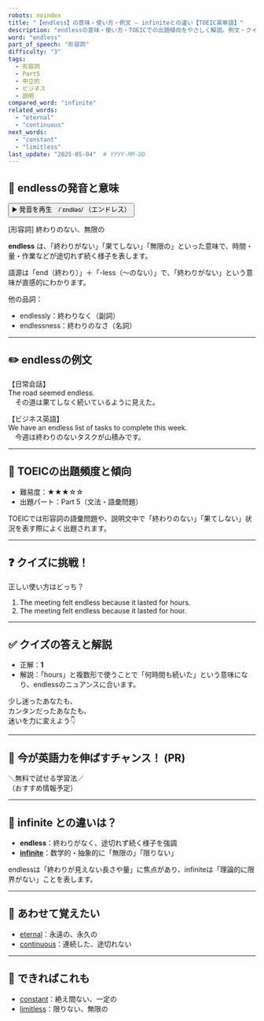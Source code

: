 ```yaml
---
robots: noindex
title: "【endless】の意味・使い方・例文 ― infiniteとの違い【TOEIC英単語】"
description: "endlessの意味・使い方・TOEICでの出題傾向をやさしく解説。例文・クイズ付きでinfiniteとの違いもわかりやすく学べます。"
word: "endless"
part_of_speech: "形容詞"
difficulty: "3"
tags:
  - 形容詞
  - Part5
  - 中立的
  - ビジネス
  - 説明
compared_word: "infinite"
related_words:
  - "eternal"
  - "continuous"
next_words:
  - "constant"
  - "limitless"
last_update: "2025-05-04"  # YYYY-MM-DD
---
```


## 🔰 endlessの発音と意味

<button class="play-audio" onclick="playTTS('endless')">
  <span class="play-audio-main">
    ▶️ 発音を再生　/ˈɛndləs/
  </span>
  <span class="play-audio-sub">
    （エンドレス）
  </span>
</button>

[形容詞] 終わりのない、無限の

**endless** は、「終わりがない」「果てしない」「無限の」といった意味で、時間・量・作業などが途切れず続く様子を表します。

語源は「end（終わり）」＋「-less（～のない）」で、「終わりがない」という意味が直感的にわかります。

他の品詞：  
- endlessly：終わりなく（副詞）
- endlessness：終わりのなさ（名詞）

---

## ✏️ endlessの例文

【日常会話】  
The road seemed endless.  
　その道は果てしなく続いているように見えた。

【ビジネス英語】  
We have an endless list of tasks to complete this week.  
　今週は終わりのないタスクが山積みです。

---

## 🎯 TOEICの出題頻度と傾向

- 難易度：★★★☆☆
- 出題パート：Part 5（文法・語彙問題）

TOEICでは形容詞の語彙問題や、説明文中で「終わりのない」「果てしない」状況を表す際によく出題されます。

---

## ❓ クイズに挑戦！

正しい使い方はどっち？

1. The meeting felt endless because it lasted for hours.  
2. The meeting felt endless because it lasted for hour.

---

## ✅ クイズの答えと解説

- 正解：**1**
- 解説：「hours」と複数形で使うことで「何時間も続いた」という意味になり、endlessのニュアンスに合います。

少し迷ったあなたも、  
カンタンだったあなたも、  
迷いを力に変えよう👇️

---

## 🚀 今が英語力を伸ばすチャンス！ (PR)

<div class="info-center">
＼無料で試せる学習法／<br>  
（おすすめ情報予定）
</div>

---

## 🤔  infinite との違いは？

- **endless**：終わりがなく、途切れず続く様子を強調
- **[infinite](/word/infinite)**：数学的・抽象的に「無限の」「限りない」

endlessは「終わりが見えない長さや量」に焦点があり、infiniteは「理論的に限界がない」ことを表します。

---

## 🧩 あわせて覚えたい

- [eternal](/word/eternal)：永遠の、永久の
- [continuous](/word/continuous)：連続した、途切れない

---

## 📖 できればこれも

- [constant](/word/constant)：絶え間ない、一定の
- [limitless](/word/limitless)：限りない、無限の

<!-- cvid: aid03_bid02 -->
